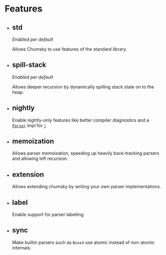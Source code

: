 # Features

* ## std
  *Enabled per default*

  Allows Chumsky to use features of the standard library.

* ## spill-stack
  *Enabled per default*

  Allows deeper recursion by dynamically spilling stack state on to the heap.

* ## nightly
  
  Enable nightly-only features like better compiler diagnostics and a [`Parser`](https://docs.rs/chumsky/latest/chumsky/trait.Parser.html) impl for [`!`](https://doc.rust-lang.org/std/primitive.never.html)

* ## memoization
  
  Allows parser memoisation, speeding up heavily back-tracking parsers and allowing left recursion.

* ## extension
  
  Allows extending chumsky by writing your own parser implementations.

* ## label
  Enable support for parser labelling
  
* ## sync
  Make builtin parsers such as `Boxed` use atomic instead of non-atomic internals.
